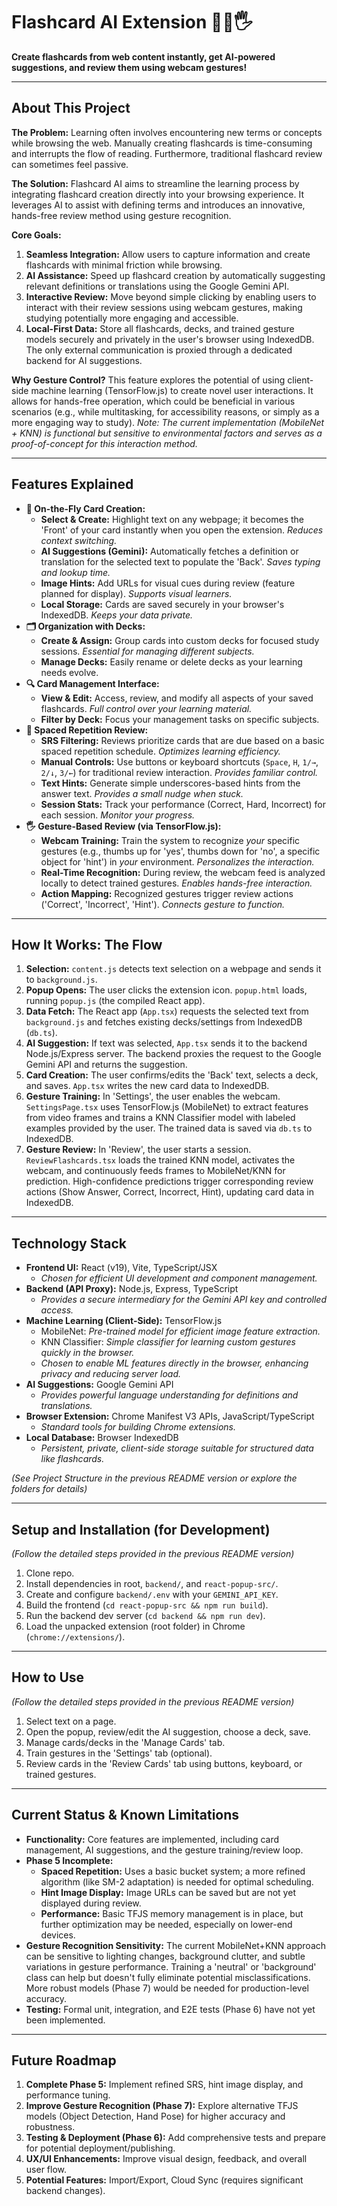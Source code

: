 # Flashcard AI Extension 🧠✨🖐️

**Create flashcards from web content instantly, get AI-powered suggestions, and review them using webcam gestures!**

---

## About This Project

**The Problem:** Learning often involves encountering new terms or concepts while browsing the web. Manually creating flashcards is time-consuming and interrupts the flow of reading. Furthermore, traditional flashcard review can sometimes feel passive.

**The Solution:** Flashcard AI aims to streamline the learning process by integrating flashcard creation directly into your browsing experience. It leverages AI to assist with defining terms and introduces an innovative, hands-free review method using gesture recognition.

**Core Goals:**

1.  **Seamless Integration:** Allow users to capture information and create flashcards with minimal friction while browsing.
2.  **AI Assistance:** Speed up flashcard creation by automatically suggesting relevant definitions or translations using the Google Gemini API.
3.  **Interactive Review:** Move beyond simple clicking by enabling users to interact with their review sessions using webcam gestures, making studying potentially more engaging and accessible.
4.  **Local-First Data:** Store all flashcards, decks, and trained gesture models securely and privately in the user's browser using IndexedDB. The only external communication is proxied through a dedicated backend for AI suggestions.

**Why Gesture Control?** This feature explores the potential of using client-side machine learning (TensorFlow.js) to create novel user interactions. It allows for hands-free operation, which could be beneficial in various scenarios (e.g., while multitasking, for accessibility reasons, or simply as a more engaging way to study). *Note: The current implementation (MobileNet + KNN) is functional but sensitive to environmental factors and serves as a proof-of-concept for this interaction method.*

---

## Features Explained

*   **📝 On-the-Fly Card Creation:**
    *   **Select & Create:** Highlight text on any webpage; it becomes the 'Front' of your card instantly when you open the extension. *Reduces context switching.*
    *   **AI Suggestions (Gemini):** Automatically fetches a definition or translation for the selected text to populate the 'Back'. *Saves typing and lookup time.*
    *   **Image Hints:** Add URLs for visual cues during review (feature planned for display). *Supports visual learners.*
    *   **Local Storage:** Cards are saved securely in your browser's IndexedDB. *Keeps your data private.*
*   **🗂️ Organization with Decks:**
    *   **Create & Assign:** Group cards into custom decks for focused study sessions. *Essential for managing different subjects.*
    *   **Manage Decks:** Easily rename or delete decks as your learning needs evolve.
*   **🔍 Card Management Interface:**
    *   **View & Edit:** Access, review, and modify all aspects of your saved flashcards. *Full control over your learning material.*
    *   **Filter by Deck:** Focus your management tasks on specific subjects.
*   **🔁 Spaced Repetition Review:**
    *   **SRS Filtering:** Reviews prioritize cards that are due based on a basic spaced repetition schedule. *Optimizes learning efficiency.*
    *   **Manual Controls:** Use buttons or keyboard shortcuts (`Space`, `H`, `1/→`, `2/↓`, `3/←`) for traditional review interaction. *Provides familiar control.*
    *   **Text Hints:** Generate simple underscores-based hints from the answer text. *Provides a small nudge when stuck.*
    *   **Session Stats:** Track your performance (Correct, Hard, Incorrect) for each session. *Monitor your progress.*
*   **🖐️ Gesture-Based Review (via TensorFlow.js):**
    *   **Webcam Training:** Train the system to recognize *your* specific gestures (e.g., thumbs up for 'yes', thumbs down for 'no', a specific object for 'hint') in *your* environment. *Personalizes the interaction.*
    *   **Real-Time Recognition:** During review, the webcam feed is analyzed locally to detect trained gestures. *Enables hands-free interaction.*
    *   **Action Mapping:** Recognized gestures trigger review actions ('Correct', 'Incorrect', 'Hint'). *Connects gesture to function.*

---

## How It Works: The Flow

1.  **Selection:** `content.js` detects text selection on a webpage and sends it to `background.js`.
2.  **Popup Opens:** The user clicks the extension icon. `popup.html` loads, running `popup.js` (the compiled React app).
3.  **Data Fetch:** The React app (`App.tsx`) requests the selected text from `background.js` and fetches existing decks/settings from IndexedDB (`db.ts`).
4.  **AI Suggestion:** If text was selected, `App.tsx` sends it to the backend Node.js/Express server. The backend proxies the request to the Google Gemini API and returns the suggestion.
5.  **Card Creation:** The user confirms/edits the 'Back' text, selects a deck, and saves. `App.tsx` writes the new card data to IndexedDB.
6.  **Gesture Training:** In 'Settings', the user enables the webcam. `SettingsPage.tsx` uses TensorFlow.js (MobileNet) to extract features from video frames and trains a KNN Classifier model with labeled examples provided by the user. The trained data is saved via `db.ts` to IndexedDB.
7.  **Gesture Review:** In 'Review', the user starts a session. `ReviewFlashcards.tsx` loads the trained KNN model, activates the webcam, and continuously feeds frames to MobileNet/KNN for prediction. High-confidence predictions trigger corresponding review actions (Show Answer, Correct, Incorrect, Hint), updating card data in IndexedDB.

---

## Technology Stack

*   **Frontend UI:** React (v19), Vite, TypeScript/JSX
    *   *Chosen for efficient UI development and component management.*
*   **Backend (API Proxy):** Node.js, Express, TypeScript
    *   *Provides a secure intermediary for the Gemini API key and controlled access.*
*   **Machine Learning (Client-Side):** TensorFlow.js
    *   MobileNet: *Pre-trained model for efficient image feature extraction.*
    *   KNN Classifier: *Simple classifier for learning custom gestures quickly in the browser.*
    *   *Chosen to enable ML features directly in the browser, enhancing privacy and reducing server load.*
*   **AI Suggestions:** Google Gemini API
    *   *Provides powerful language understanding for definitions and translations.*
*   **Browser Extension:** Chrome Manifest V3 APIs, JavaScript/TypeScript
    *   *Standard tools for building Chrome extensions.*
*   **Local Database:** Browser IndexedDB
    *   *Persistent, private, client-side storage suitable for structured data like flashcards.*

*(See Project Structure in the previous README version or explore the folders for details)*

---

## Setup and Installation (for Development)

*(Follow the detailed steps provided in the previous README version)*

1.  Clone repo.
2.  Install dependencies in root, `backend/`, and `react-popup-src/`.
3.  Create and configure `backend/.env` with your `GEMINI_API_KEY`.
4.  Build the frontend (`cd react-popup-src && npm run build`).
5.  Run the backend dev server (`cd backend && npm run dev`).
6.  Load the unpacked extension (root folder) in Chrome (`chrome://extensions/`).

---

## How to Use

*(Follow the detailed steps provided in the previous README version)*

1.  Select text on a page.
2.  Open the popup, review/edit the AI suggestion, choose a deck, save.
3.  Manage cards/decks in the 'Manage Cards' tab.
4.  Train gestures in the 'Settings' tab (optional).
5.  Review cards in the 'Review Cards' tab using buttons, keyboard, or trained gestures.

---

## Current Status & Known Limitations

*   **Functionality:** Core features are implemented, including card management, AI suggestions, and the gesture training/review loop.
*   **Phase 5 Incomplete:**
    *   **Spaced Repetition:** Uses a basic bucket system; a more refined algorithm (like SM-2 adaptation) is needed for optimal scheduling.
    *   **Hint Image Display:** Image URLs can be saved but are not yet displayed during review.
    *   **Performance:** Basic TFJS memory management is in place, but further optimization may be needed, especially on lower-end devices.
*   **Gesture Recognition Sensitivity:** The current MobileNet+KNN approach can be sensitive to lighting changes, background clutter, and subtle variations in gesture performance. Training a 'neutral' or 'background' class can help but doesn't fully eliminate potential misclassifications. More robust models (Phase 7) would be needed for production-level accuracy.
*   **Testing:** Formal unit, integration, and E2E tests (Phase 6) have not yet been implemented.

---

## Future Roadmap

1.  **Complete Phase 5:** Implement refined SRS, hint image display, and performance tuning.
2.  **Improve Gesture Recognition (Phase 7):** Explore alternative TFJS models (Object Detection, Hand Pose) for higher accuracy and robustness.
3.  **Testing & Deployment (Phase 6):** Add comprehensive tests and prepare for potential deployment/publishing.
4.  **UX/UI Enhancements:** Improve visual design, feedback, and overall user flow.
5.  **Potential Features:** Import/Export, Cloud Sync (requires significant backend changes).
